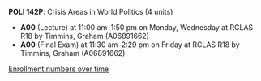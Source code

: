 **POLI 142P**: Crisis Areas in World Politics (4 units)

- **A00** (Lecture) at 11:00 am–1:50 pm on Monday, Wednesday at RCLAS R18 by Timmins, Graham (A06891662)
- **A00** (Final Exam) at 11:30 am–2:29 pm on Friday at RCLAS R18 by Timmins, Graham (A06891662)

[Enrollment numbers over time](./POLI142P.tsv)
